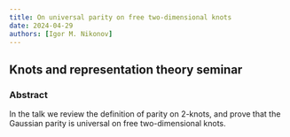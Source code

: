 ```yaml
---
title: On universal parity on free two-dimensional knots
date: 2024-04-29
authors: [Igor M. Nikonov]
---
```


## Knots and representation theory seminar

### Abstract

In the talk we review the definition of parity on 2-knots, and prove that the Gaussian parity is universal on free two-dimensional knots.


